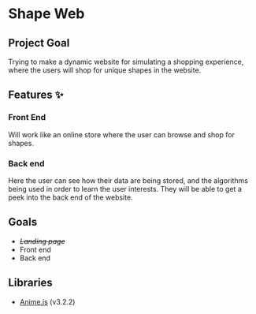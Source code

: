 # **Shape Web**

## **Project Goal**
Trying to make a dynamic website for simulating a shopping experience, where the users will shop for unique shapes in the website.

## **Features** ✨
### **Front End**
Will work like an online store where the user can browse and shop for shapes.

### **Back end**
Here the user can see how their data are being stored, and the algorithms being used in order to learn the user interests. They will be able to get a peek into the back end of the website.

## Goals
- *~~Landing page~~*
- Front end
- Back end
## Libraries
- [Anime.js](https://github.com/juliangarnier/anime) (v3.2.2)
